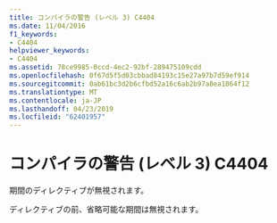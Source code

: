 ```yaml
---
title: コンパイラの警告 (レベル 3) C4404
ms.date: 11/04/2016
f1_keywords:
- C4404
helpviewer_keywords:
- C4404
ms.assetid: 78ce9985-0ccd-4ec2-92bf-289475109cdd
ms.openlocfilehash: 0f67d5f5d03cbbad84193c15e27a97b7d59ef914
ms.sourcegitcommit: 0ab61bc3d2b6cfbd52a16c6ab2b97a8ea1864f12
ms.translationtype: MT
ms.contentlocale: ja-JP
ms.lasthandoff: 04/23/2019
ms.locfileid: "62401957"
---
```

# <a name="compiler-warning-level-3-c4404"></a>コンパイラの警告 (レベル 3) C4404

期間のディレクティブが無視されます。

ディレクティブの前、省略可能な期間は無視されます。